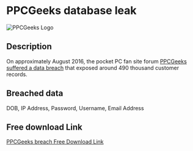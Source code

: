 # PPCGeeks database leak

![PPCGeeks Logo](https://ppcgeeks.ai/wp-content/uploads/2023/01/PPC-Geeks-Logo.png)

## Description

On approximately August 2016, the pocket PC fan site forum <a href="https://haveibeenpwned.com/Breach/CraftRise" target="_blank" rel="noopener">PPCGeeks suffered a data breach</a> that exposed around 490 thousand customer records.

## Breached data

DOB, IP Address, Password, Username, Email Address

## Free download Link

[PPCGeeks breach Free Download Link](https://files.vc/d/dl?hash=)
